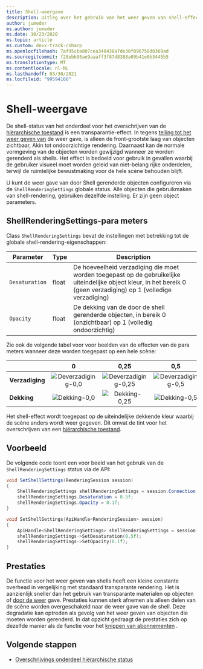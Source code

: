 ```yaml
---
title: Shell-weergave
description: Uitleg over het gebruik van het weer geven van shell-effecten
author: jumeder
ms.author: jumeder
ms.date: 10/23/2020
ms.topic: article
ms.custom: devx-track-csharp
ms.openlocfilehash: 7af95cba807cea340438a7de30f096758d0369ad
ms.sourcegitcommit: f28ebb95ae9aaaff3f87d8388a09b41e0b3445b5
ms.translationtype: MT
ms.contentlocale: nl-NL
ms.lasthandoff: 03/30/2021
ms.locfileid: "99594160"
---
```

# <a name="shell-rendering"></a>Shell-weergave

De shell-status van het onderdeel voor het overschrijven van de [hiërarchische toestand](../../overview/features/override-hierarchical-state.md) is een transparantie-effect. In tegens [telling tot het weer geven van](../../overview/features/override-hierarchical-state.md) de weer gave, is alleen de front-grootste laag van objecten zichtbaar, Akin tot ondoorzichtige rendering. Daarnaast kan de normale vormgeving van de objecten worden gewijzigd wanneer ze worden gerenderd als shells. Het effect is bedoeld voor gebruik in gevallen waarbij de gebruiker visueel moet worden geleid van niet-belang rijke onderdelen, terwijl de ruimtelijke bewustmaking voor de hele scène behouden blijft.

U kunt de weer gave van door Shell gerenderde objecten configureren via de `ShellRenderingSettings` globale status. Alle objecten die gebruikmaken van shell-rendering, gebruiken dezelfde instelling. Er zijn geen object parameters.

## <a name="shellrenderingsettings-parameters"></a>ShellRenderingSettings-para meters

Class `ShellRenderingSettings` bevat de instellingen met betrekking tot de globale shell-rendering-eigenschappen:

| Parameter      | Type    | Description                                             |
|----------------|---------|---------------------------------------------------------|
| `Desaturation` | float   | De hoeveelheid verzadiging die moet worden toegepast op de gebruikelijke uiteindelijke object kleur, in het bereik 0 (geen verzadiging) op 1 (volledige verzadiging) |
| `Opacity`      | float   | De dekking van de door de shell gerenderde objecten, in bereik 0 (onzichtbaar) op 1 (volledig ondoorzichtig) |

Zie ook de volgende tabel voor voor beelden van de effecten van de para meters wanneer deze worden toegepast op een hele scène:

|                | 0 | 0,25 | 0,5 | 0,75 | 1.0 | 
|----------------|:-:|:----:|:---:|:----:|:---:|
| **Verzadiging** | ![Deverzadiging-0,0](./media/shell-desaturation-00.png) | ![Deverzadiging-0,25](./media/shell-desaturation-025.png) | ![Deverzadiging-0,5](./media/shell-desaturation-05.png) | ![Deverzadiging-0,75](./media/shell-desaturation-075.png) | ![Deverzadiging-1,0](./media/shell-desaturation-10.png) |
| **Dekking**      | ![Dekking-0,0](./media/shell-opacity-00.png) | ![Dekking-0,25](./media/shell-opacity-025.png) | ![Dekking-0,5](./media/shell-opacity-05.png) | ![Dekking-0,75](./media/shell-opacity-075.png) | ![Dekking-1,0](./media/shell-opacity-10.png) |

Het shell-effect wordt toegepast op de uiteindelijke dekkende kleur waarbij de scène anders wordt weer gegeven. Dit omvat de tint voor het overschrijven van een [hiërarchische toestand](../../overview/features/override-hierarchical-state.md).

## <a name="example"></a>Voorbeeld

De volgende code toont een voor beeld van het gebruik van de `ShellRenderingSettings` status via de API:

```cs
void SetShellSettings(RenderingSession session)
{
    ShellRenderingSettings shellRenderingSettings = session.Connection.ShellRenderingSettings;
    shellRenderingSettings.Desaturation = 0.5f;
    shellRenderingSettings.Opacity = 0.1f;
}
```

```cpp
void SetShellSettings(ApiHandle<RenderingSession> session)
{
    ApiHandle<ShellRenderingSettings> shellRenderingSettings = session->Connection()->GetShellRenderingSettings();
    shellRenderingSettings->SetDesaturation(0.5f);
    shellRenderingSettings->SetOpacity(0.1f);
}
```

## <a name="performance"></a>Prestaties

De functie voor het weer geven van shells heeft een kleine constante overhead in vergelijking met standaard transparante rendering. Het is aanzienlijk sneller dan het gebruik van transparante materialen op objecten of [door de weer](../../overview/features/override-hierarchical-state.md) gave. Prestaties kunnen sterk afnemen als alleen delen van de scène worden overgeschakeld naar de weer gave van de shell. Deze degradatie kan optreden als gevolg van het weer geven van objecten die moeten worden gerenderd. In dat opzicht gedraagt de prestaties zich op dezelfde manier als de functie voor het [knippen van abonnementen](../../overview/features/cut-planes.md) .

## <a name="next-steps"></a>Volgende stappen

* [Overschrijvings onderdeel hiërarchische status](../../overview/features/override-hierarchical-state.md)